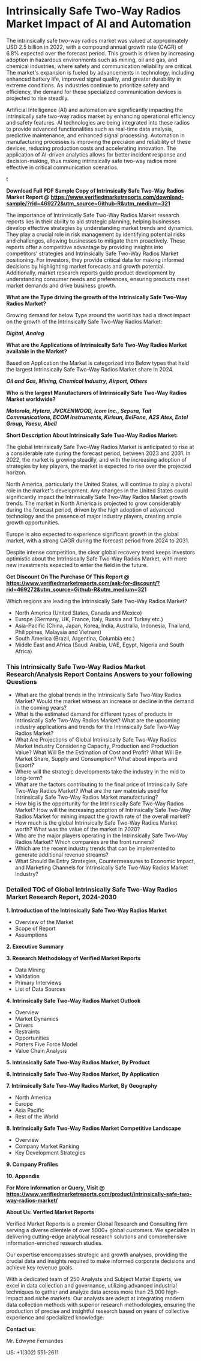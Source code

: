 <meta name="title" content="Global Intrinsically Safe Two-Way Radios Market Impact of AI and Automation"><meta name="description" content="The intrinsically safe two-way radios market was valued at approximately USD 2.5 billion in 2022, with a compound annual growth rate (CAGR) of 6.8% expected over the f"><meta name="title" content="Intrinsically Safe Two-Way Radios Market Size, Share, Scope, Trends, Growth, Opportunities, Analysis, Forecast"><h1>Intrinsically Safe Two-Way Radios Market Impact of AI and Automation</h1><p>The intrinsically safe two-way radios market was valued at approximately USD 2.5 billion in 2022, with a compound annual growth rate (CAGR) of 6.8% expected over the forecast period. This growth is driven by increasing adoption in hazardous environments such as mining, oil and gas, and chemical industries, where safety and communication reliability are critical. The market's expansion is fueled by advancements in technology, including enhanced battery life, improved signal quality, and greater durability in extreme conditions. As industries continue to prioritize safety and efficiency, the demand for these specialized communication devices is projected to rise steadily.</p><p>Artificial Intelligence (AI) and automation are significantly impacting the intrinsically safe two-way radios market by enhancing operational efficiency and safety features. AI technologies are being integrated into these radios to provide advanced functionalities such as real-time data analysis, predictive maintenance, and enhanced signal processing. Automation in manufacturing processes is improving the precision and reliability of these devices, reducing production costs and accelerating innovation. The application of AI-driven analytics allows for better incident response and decision-making, thus making intrinsically safe two-way radios more effective in critical communication scenarios.</p>t</p><p id="" class=""><strong>Download Full PDF Sample Copy of Intrinsically Safe Two-Way Radios Market Report @ <a href="https://www.verifiedmarketreports.com/download-sample/?rid=469272&utm_source=Github-R&utm_medium=321" target="_blank">https://www.verifiedmarketreports.com/download-sample/?rid=469272&utm_source=Github-R&utm_medium=321</a></strong></p><p>The importance of&nbsp;Intrinsically Safe Two-Way Radios Market research reports lies in their ability to aid strategic planning, helping businesses develop effective strategies by understanding market trends and dynamics. They play a crucial role in risk management by identifying potential risks and challenges, allowing businesses to mitigate them proactively. These reports offer a competitive advantage by providing insights into competitors' strategies and Intrinsically Safe Two-Way Radios Market positioning. For investors, they provide critical data for making informed decisions by highlighting market forecasts and growth potential. Additionally, market research reports guide product development by understanding consumer needs and preferences, ensuring products meet market demands and drive business growth.</p><p><strong>What are the&nbsp;Type driving the growth of the Intrinsically Safe Two-Way Radios Market?</strong></p><p id="" class="">Growing demand for below Type around the world has had a direct impact on the growth of the Intrinsically Safe Two-Way Radios Market:</p><em><strong>Digital, Analog</strong></em></p><strong>What are the&nbsp;Applications&nbsp;of Intrinsically Safe Two-Way Radios Market available in the Market?</strong></p><p id="" class="">Based on Application the Market is categorized into Below types that held the largest Intrinsically Safe Two-Way Radios Market share In 2024.</p><em><strong>Oil and Gas, Mining, Chemical Industry, Airport, Others</strong></em></p><strong>Who is the largest Manufacturers of Intrinsically Safe Two-Way Radios Market worldwide?</strong></p><p><em><strong>Motorola, Hytera, JVCKENWOOD, Icom Inc., Sepura, Tait Communications, ECOM Instruments, Kirisun, BelFone, A2S Atex, Entel Group, Yaesu, Abell</strong></em></p><p id="" class=""><strong>Short Description About Intrinsically Safe Two-Way Radios Market:</strong></p><p>The global Intrinsically Safe Two-Way Radios Market is anticipated to rise at a considerable rate during the forecast period, between 2023 and 2031. In 2022, the market is growing steadily, and with the increasing adoption of strategies by key players, the market is expected to rise over the projected horizon.</p><p>North America, particularly the United States, will continue to play a pivotal role in the market's development. Any changes in the United States could significantly impact the Intrinsically Safe Two-Way Radios Market growth trends. The market in North America is projected to grow considerably during the forecast period, driven by the high adoption of advanced technology and the presence of major industry players, creating ample growth opportunities.</p><p>Europe is also expected to experience significant growth in the global market, with a strong CAGR during the forecast period from 2024 to 2031.</p><p>Despite intense competition, the clear global recovery trend keeps investors optimistic about the Intrinsically Safe Two-Way Radios Market, with more new investments expected to enter the field in the future.</p><p id="" class=""><strong>Get Discount On The Purchase Of This Report @ <a href="https://www.verifiedmarketreports.com/ask-for-discount/?rid=469272&utm_source=Github-R&utm_medium=321" target="_blank">https://www.verifiedmarketreports.com/ask-for-discount/?rid=469272&utm_source=Github-R&utm_medium=321</a></strong></p>Which regions are leading the Intrinsically Safe Two-Way Radios Market?</p><ul><li>North America (United States, Canada and Mexico)</li><li>Europe (Germany, UK, France, Italy, Russia and Turkey etc.)</li><li>Asia-Pacific (China, Japan, Korea, India, Australia, Indonesia, Thailand, Philippines, Malaysia and Vietnam)</li><li>South America (Brazil, Argentina, Columbia etc.)</li><li>Middle East and Africa (Saudi Arabia, UAE, Egypt, Nigeria and South Africa)</li></ul><h3 id="" class="">This Intrinsically Safe Two-Way Radios Market Research/Analysis Report Contains Answers to your following Questions</h3><ul><li>What are the global trends in the Intrinsically Safe Two-Way Radios Market? Would the market witness an increase or decline in the demand in the coming years?</li><li>What is the estimated demand for different types of products in Intrinsically Safe Two-Way Radios Market? What are the upcoming industry applications and trends for the Intrinsically Safe Two-Way Radios Market?</li><li>What Are Projections of Global Intrinsically Safe Two-Way Radios Market Industry Considering Capacity, Production and Production Value? What Will Be the Estimation of Cost and Profit? What Will Be Market Share, Supply and Consumption? What about imports and Export?</li><li>Where will the strategic developments take the industry in the mid to long-term?</li><li>What are the factors contributing to the final price of Intrinsically Safe Two-Way Radios Market? What are the raw materials used for Intrinsically Safe Two-Way Radios Market manufacturing?</li><li>How big is the opportunity for the Intrinsically Safe Two-Way Radios Market? How will the increasing adoption of Intrinsically Safe Two-Way Radios Market for mining impact the growth rate of the overall market?</li><li>How much is the global Intrinsically Safe Two-Way Radios Market worth? What was the value of the market In 2020?</li><li>Who are the major players operating in the Intrinsically Safe Two-Way Radios Market? Which companies are the front runners?</li><li>Which are the recent industry trends that can be implemented to generate additional revenue streams?</li><li>What Should Be Entry Strategies, Countermeasures to Economic Impact, and Marketing Channels for Intrinsically Safe Two-Way Radios Market Industry?</li></ul><h3 id="" class="">Detailed TOC of Global Intrinsically Safe Two-Way Radios Market Research Report, 2024-2030</h3><p id="" class=""><strong>1. Introduction of the Intrinsically Safe Two-Way Radios Market</strong></p><ul><li>Overview of the Market</li><li>Scope of Report</li><li>Assumptions</li></ul><p id="" class=""><strong>2. Executive Summary</strong></p><p id="" class=""><strong>3. Research Methodology of Verified Market Reports</strong></p><ul><li>Data Mining</li><li>Validation</li><li>Primary Interviews</li><li>List of Data Sources</li></ul><p id="" class=""><strong>4. Intrinsically Safe Two-Way Radios Market Outlook</strong></p><ul><li>Overview</li><li>Market Dynamics</li><li>Drivers</li><li>Restraints</li><li>Opportunities</li><li>Porters Five Force Model</li><li>Value Chain Analysis</li></ul><p id="" class=""><strong>5. Intrinsically Safe Two-Way Radios Market, By Product</strong></p><p id="" class=""><strong>6. Intrinsically Safe Two-Way Radios Market, By Application</strong></p><p id="" class=""><strong>7. Intrinsically Safe Two-Way Radios Market, By Geography</strong></p><ul><li>North America</li><li>Europe</li><li>Asia Pacific</li><li>Rest of the World</li></ul><p id="" class=""><strong>8. Intrinsically Safe Two-Way Radios Market Competitive Landscape</strong></p><ul><li>Overview</li><li>Company Market Ranking</li><li>Key Development Strategies</li></ul><p id="" class=""><strong>9. Company Profiles</strong></p><p id="" class=""><strong>10. Appendix</strong></p><p id="" class=""><strong>For More Information or Query, Visit @ <a href="https://www.verifiedmarketreports.com/product/intrinsically-safe-two-way-radios-market/" target="_blank">https://www.verifiedmarketreports.com/product/intrinsically-safe-two-way-radios-market/</a></strong></p><p id="" class=""><strong>About Us: Verified Market Reports</strong></p><p id="" class="">Verified Market Reports is a premier Global Research and Consulting firm serving a diverse clientele of over 5000+ global customers. We specialize in delivering cutting-edge analytical research solutions and comprehensive information-enriched research studies.</p><p id="" class="">Our expertise encompasses strategic and growth analyses, providing the crucial data and insights required to make informed corporate decisions and achieve key revenue goals.</p><p id="" class="">With a dedicated team of 250 Analysts and Subject Matter Experts, we excel in data collection and governance, utilizing advanced industrial techniques to gather and analyze data across more than 25,000 high-impact and niche markets. Our analysts are adept at integrating modern data collection methods with superior research methodologies, ensuring the production of precise and insightful research based on years of collective experience and specialized knowledge.</p><p id="" class=""><strong>Contact us:</strong></p><p id="" class="">Mr. Edwyne Fernandes</p><p id="" class="">US: +1(302) 551-2611</p>